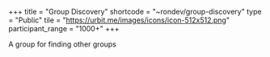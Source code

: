 +++
title = "Group Discovery"
shortcode = "~rondev/group-discovery"
type = "Public"
tile = "https://urbit.me/images/icons/icon-512x512.png"
participant_range = "1000+"
+++

A group for finding other groups
